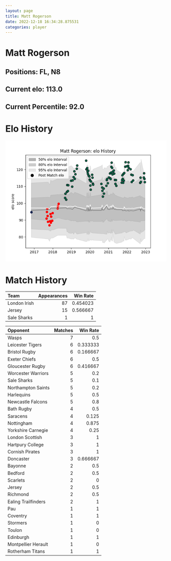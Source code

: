 ```yaml
---  
layout: page  
title: Matt Rogerson  
date: 2022-12-18 16:34:28.875531  
categories: player  
---
```

# Matt Rogerson

## Positions: FL, N8

## Current elo: 113.0

## Current Percentile: 92.0

# Elo History


![elo history](history_MattRogerson.png)
# Match History


| Team         |   Appearances |   Win Rate |
|:-------------|--------------:|-----------:|
| London Irish |            87 |   0.454023 |
| Jersey       |            15 |   0.566667 |
| Sale Sharks  |             1 |   1        |

| Opponent            |   Matches |   Win Rate |
|:--------------------|----------:|-----------:|
| Wasps               |         7 |   0.5      |
| Leicester Tigers    |         6 |   0.333333 |
| Bristol Rugby       |         6 |   0.166667 |
| Exeter Chiefs       |         6 |   0.5      |
| Gloucester Rugby    |         6 |   0.416667 |
| Worcester Warriors  |         5 |   0.2      |
| Sale Sharks         |         5 |   0.1      |
| Northampton Saints  |         5 |   0.2      |
| Harlequins          |         5 |   0.5      |
| Newcastle Falcons   |         5 |   0.8      |
| Bath Rugby          |         4 |   0.5      |
| Saracens            |         4 |   0.125    |
| Nottingham          |         4 |   0.875    |
| Yorkshire Carnegie  |         4 |   0.25     |
| London Scottish     |         3 |   1        |
| Hartpury College    |         3 |   1        |
| Cornish Pirates     |         3 |   1        |
| Doncaster           |         3 |   0.666667 |
| Bayonne             |         2 |   0.5      |
| Bedford             |         2 |   0.5      |
| Scarlets            |         2 |   0        |
| Jersey              |         2 |   0.5      |
| Richmond            |         2 |   0.5      |
| Ealing Trailfinders |         2 |   1        |
| Pau                 |         1 |   1        |
| Coventry            |         1 |   1        |
| Stormers            |         1 |   0        |
| Toulon              |         1 |   0        |
| Edinburgh           |         1 |   1        |
| Montpellier Herault |         1 |   0        |
| Rotherham Titans    |         1 |   1        |